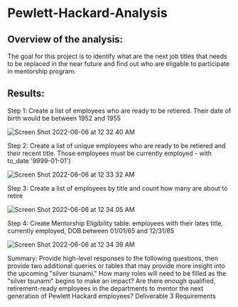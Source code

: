 # Pewlett-Hackard-Analysis

## Overview of the analysis:
The goal for this project is to identify what are the next job titles that needs to be replaced in the near future and find out who are eligable  to participate in mentorship program. 
## Results: 
Step 1: Create a list of  employees who are ready to be retiered. Their date of birth would be between 1952 and 1955

![Screen Shot 2022-06-06 at 12 32 40 AM](https://user-images.githubusercontent.com/103322251/172097714-bea3deee-d15c-4cdc-b80b-35e0ab86b802.png)

Step 2: Create a list of unique employees who are ready to be retiered and their recent title. Those employees must be currently employed -  with to_date '9999-01-01')

![Screen Shot 2022-06-06 at 12 33 32 AM](https://user-images.githubusercontent.com/103322251/172097954-9589a2a4-ff88-4f44-8d72-b36c58089556.png)

Step 3: Create a list of employees by title  and count how many are about to retire

![Screen Shot 2022-06-06 at 12 34 05 AM](https://user-images.githubusercontent.com/103322251/172098034-4777726f-7f4f-48fa-9409-6399325d0d92.png)

Step 4: Create Mentorship Eligibility table: employees with their lates title, currently employed, DOB between 01/01/65 and 12/31/65

![Screen Shot 2022-06-06 at 12 34 39 AM](https://user-images.githubusercontent.com/103322251/172098109-c3b4a3da-7d7d-465f-9246-9e6667a9293b.png)

Summary: Provide high-level responses to the following questions, then provide two additional queries or tables that may provide more insight into the upcoming "silver tsunami."
How many roles will need to be filled as the "silver tsunami" begins to make an impact?
Are there enough qualified, retirement-ready employees in the departments to mentor the next generation of Pewlett Hackard employees?
Deliverable 3 Requirements
